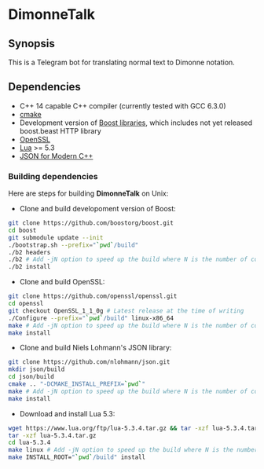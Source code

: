 # DimonneTalk

## Synopsis
This is a Telegram bot for translating normal text to Dimonne notation.

## Dependencies
* C++ 14 capable C++ compiler (currently tested with GCC 6.3.0)
* [cmake](https://cmake.org/)
* Development version of [Boost libraries](http://www.boost.org/), which includes not yet released boost.beast HTTP library
* [OpenSSL](https://www.openssl.org/)
* [Lua](https://www.lua.org/) >= 5.3
* [JSON for Modern C++](https://github.com/nlohmann/json)

### Building dependencies
Here are steps for building **DimonneTalk** on Unix:

* Clone and build developoment version of Boost:

```bash
git clone https://github.com/boostorg/boost.git
cd boost
git submodule update --init
./bootstrap.sh --prefix="`pwd`/build"
./b2 headers
./b2 # Add -jN option to speed up the build where N is the number of concurrent build jobs
./b2 install
```

* Clone and build OpenSSL:

```bash
git clone https://github.com/openssl/openssl.git
cd openssl
git checkout OpenSSL_1_1_0g # Latest release at the time of writing
./Configure --prefix="`pwd`/build" linux-x86_64
make # Add -jN option to speed up the build where N is the number of concurrent build jobs
make install
```

* Clone and build Niels Lohmann's JSON library:

```bash
git clone https://github.com/nlohmann/json.git
mkdir json/build
cd json/build
cmake .. "-DCMAKE_INSTALL_PREFIX=`pwd`"
make # Add -jN option to speed up the build where N is the number of concurrent build jobs
make install
```

* Download and install Lua 5.3:

```bash
wget https://www.lua.org/ftp/lua-5.3.4.tar.gz && tar -xzf lua-5.3.4.tar.gz
tar -xzf lua-5.3.4.tar.gz
cd lua-5.3.4
make linux # Add -jN option to speed up the build where N is the number of concurrent build jobs
make INSTALL_ROOT="`pwd`/build" install
```
